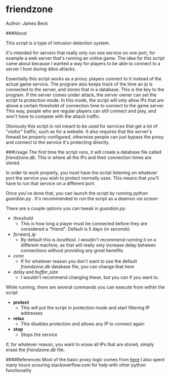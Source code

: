 # friendzone

Author: James Beck

###About

This script is a type of intrusion detection system.

It's intended for servers that really only run one service on one port, for example a web server that's running an online game. The idea for this script came about because I wanted a way for players to be able to connect to a server I host during ddos attacks.

Essentially this script works as a proxy: players connect to it instead of the actual game service. The program also keeps track of the time an ip is connected to the server, and stores that in a database. This is the key to the program. If the server comes under attack, the server owner can set the script to protection mode. In this mode, the script will only allow IPs that are above a certain threshold of connection time to connect to the game server. This way, people who are regular players can still connect and play, and won't have to compete with the attack traffic.

Obviously this script is not meant to be used for services that get a lot of "visitor" traffic, such as for a website. It also requires that the server's firewall be properly configured, otherwise people can just bypass the proxy and connect to the service it's protecting directly.

###Usage
The first time the script runs, it will create a database file called *friendzone.db*. This is where all the IPs and their connection times are stored.

In order to work properly, you must have the script listening on whatever port the service you wish to protect normally uses. This means that you'll have to run that service on a different port.

Once you've done that, you can launch the script by running *python guardian.py <port to listen on> <port to forward connections to>*. It's recommended to run the script as a deamon via *screen*

There are a couple options you can tweak in *guardian.py*:
- *threshold*
  - This is how long a player must be connected before they are considered a "friend". Default is 5 days (in seconds)
- *forward_ip*
  - By default this is *localhost*. I wouldn't recommend running it on a different machine, as that will really only increase delay between connections without providing any great benefits
- *conn*
  - If for whatever reason you don't want to use the default *friendzone.db* database file, you can change that here
- *delay* and *buffer_size*
  - I wouldn't recommend changing these, but you can if you want to.
  
While running, there are several commands you can execute from within the script
- **protect**
  - This will put the script in protection mode and start filtering IP addresses
- **relax**
  - This disables protection and allows any IP to connect again
- **stop**
  - Stops the service
  
If, for whatever reason, you want to erase all IPs that are stored, simply erase the *friendzone.db* file.

####References
Most of the basic proxy logic comes from [here](http://voorloopnul.com/blog/a-python-proxy-in-less-than-100-lines-of-code/)
I also spent many hours scouring stackoverflow.com for help with other python functionality
